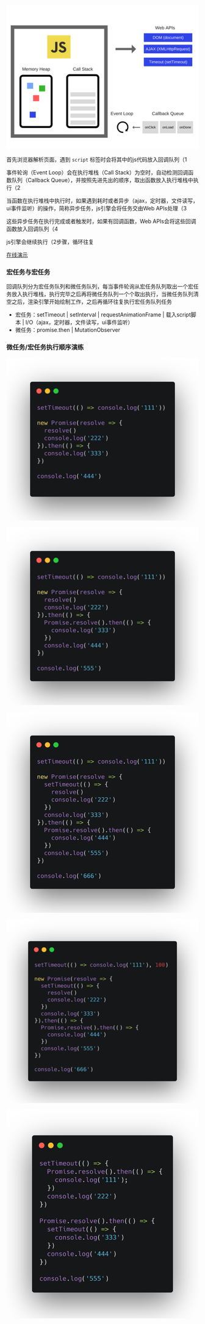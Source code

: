 ![js引擎运行原理](../assets/img/js-engine-1.png)

首先浏览器解析页面，遇到 `script` 标签时会将其中的js代码放入回调队列（1

事件轮询（Event Loop）会在执行堆栈（Call Stack）为空时，自动检测回调函数队列（Callback Queue），并按照先进先出的顺序，取出函数放入执行堆栈中执行（2

当函数在执行堆栈中执行时，如果遇到耗时或者异步（ajax，定时器，文件读写，ui事件监听）的操作，简称异步任务，js引擎会将任务交由Web APIs处理（3

这些异步任务在执行完成或者触发时，如果有回调函数，Web APIs会将这些回调函数放入回调队列（4

js引擎会继续执行（2步骤，循环往复

[在线演示](http://latentflip.com/loupe)



### 宏任务与宏任务
回调队列分为宏任务队列和微任务队列，每当事件轮询从宏任务队列取出一个宏任务放入执行堆栈，执行完毕之后再将微任务队列一个个取出执行，当微任务队列清空之后，渲染引擎开始绘制工作，之后再循环往复执行宏任务队列任务

- 宏任务：setTimeout  |  setInterval  |  requestAnimationFrame  |  载入script脚本  |  I/O（ajax，定时器，文件读写，ui事件监听）
- 微任务：promise.then  |  MutationObserver


### 微任务/宏任务执行顺序演练
![入门](../assets/img/js-engine-2.png)

![初级](../assets/img/js-engine-3.png)

![中级](../assets/img/js-engine-4.png)

![高级](../assets/img/js-engine-5.png)

![终极](../assets/img/js-engine-6.png)